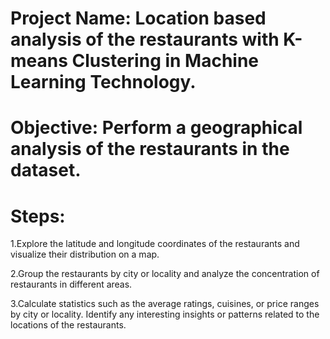 # Project Name: Location based analysis of the restaurants with K-means Clustering in Machine Learning Technology.

# Objective: Perform a geographical analysis of the restaurants in the dataset.

# Steps:

1.Explore the latitude and longitude coordinates of the restaurants and visualize their distribution on a map.

2.Group the restaurants by city or locality and analyze the concentration of restaurants in different areas.

3.Calculate statistics such as the average ratings, cuisines, or price ranges by city or locality. Identify any interesting insights or patterns related to the locations of the restaurants.
